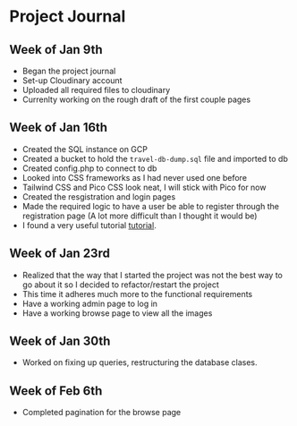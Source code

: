 # Project Journal

## Week of Jan 9th

- Began the project journal
- Set-up Cloudinary account
- Uploaded all required files to cloudinary
- Currenlty working on the rough draft of the first couple pages

## Week of Jan 16th

- Created the SQL instance on GCP
- Created a bucket to hold the `travel-db-dump.sql` file and imported to db
- Created config.php to connect to db
- Looked into CSS frameworks as I had never used one before
- Tailwind CSS and Pico CSS look neat, I will stick with Pico for now
- Created the resgistration and login pages
- Made the required logic to have a user be able to register through the registration page (A lot more difficult than I thought it would be)
- I found a very useful tutorial [tutorial](https://youtu.be/BaEm2Qv14oU).

## Week of Jan 23rd

- Realized that the way that I started the project was not the best way to go about it so I decided to refactor/restart the project
- This time it adheres much more to the functional requirements
- Have a working admin page to log in
- Have a working browse page to view all the images

## Week of Jan 30th
- Worked on fixing up queries, restructuring the database clases.

## Week of Feb 6th
- Completed pagination for the browse page